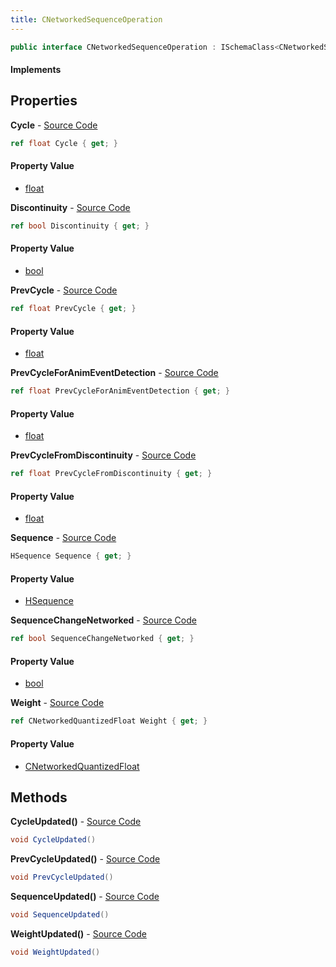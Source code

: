 ```yaml
---
title: CNetworkedSequenceOperation
---
```


```csharp
public interface CNetworkedSequenceOperation : ISchemaClass<CNetworkedSequenceOperation>, ISchemaField, ISchemaClass, INativeHandle
```

#### Implements

## Properties

**Cycle** - [Source Code](https://github.com/swiftly-solution/swiftlys2/blob/master/managed/src/SwiftlyS2.Generated/Schemas/Interfaces/CNetworkedSequenceOperation.cs#L20)

```csharp
ref float Cycle { get; }
```

#### Property Value

- [float](https://learn.microsoft.com/dotnet/api/system.single)

**Discontinuity** - [Source Code](https://github.com/swiftly-solution/swiftlys2/blob/master/managed/src/SwiftlyS2.Generated/Schemas/Interfaces/CNetworkedSequenceOperation.cs#L26)

```csharp
ref bool Discontinuity { get; }
```

#### Property Value

- [bool](https://learn.microsoft.com/dotnet/api/system.boolean)

**PrevCycle** - [Source Code](https://github.com/swiftly-solution/swiftlys2/blob/master/managed/src/SwiftlyS2.Generated/Schemas/Interfaces/CNetworkedSequenceOperation.cs#L18)

```csharp
ref float PrevCycle { get; }
```

#### Property Value

- [float](https://learn.microsoft.com/dotnet/api/system.single)

**PrevCycleForAnimEventDetection** - [Source Code](https://github.com/swiftly-solution/swiftlys2/blob/master/managed/src/SwiftlyS2.Generated/Schemas/Interfaces/CNetworkedSequenceOperation.cs#L30)

```csharp
ref float PrevCycleForAnimEventDetection { get; }
```

#### Property Value

- [float](https://learn.microsoft.com/dotnet/api/system.single)

**PrevCycleFromDiscontinuity** - [Source Code](https://github.com/swiftly-solution/swiftlys2/blob/master/managed/src/SwiftlyS2.Generated/Schemas/Interfaces/CNetworkedSequenceOperation.cs#L28)

```csharp
ref float PrevCycleFromDiscontinuity { get; }
```

#### Property Value

- [float](https://learn.microsoft.com/dotnet/api/system.single)

**Sequence** - [Source Code](https://github.com/swiftly-solution/swiftlys2/blob/master/managed/src/SwiftlyS2.Generated/Schemas/Interfaces/CNetworkedSequenceOperation.cs#L16)

```csharp
HSequence Sequence { get; }
```

#### Property Value

- [HSequence](/docs/api/shared/schemadefinitions/hsequence)

**SequenceChangeNetworked** - [Source Code](https://github.com/swiftly-solution/swiftlys2/blob/master/managed/src/SwiftlyS2.Generated/Schemas/Interfaces/CNetworkedSequenceOperation.cs#L24)

```csharp
ref bool SequenceChangeNetworked { get; }
```

#### Property Value

- [bool](https://learn.microsoft.com/dotnet/api/system.boolean)

**Weight** - [Source Code](https://github.com/swiftly-solution/swiftlys2/blob/master/managed/src/SwiftlyS2.Generated/Schemas/Interfaces/CNetworkedSequenceOperation.cs#L22)

```csharp
ref CNetworkedQuantizedFloat Weight { get; }
```

#### Property Value

- [CNetworkedQuantizedFloat](/docs/api/shared/natives/cnetworkedquantizedfloat)

## Methods

**CycleUpdated()** - [Source Code](https://github.com/swiftly-solution/swiftlys2/blob/master/managed/src/SwiftlyS2.Generated/Schemas/Interfaces/CNetworkedSequenceOperation.cs#L34)

```csharp
void CycleUpdated()
```

**PrevCycleUpdated()** - [Source Code](https://github.com/swiftly-solution/swiftlys2/blob/master/managed/src/SwiftlyS2.Generated/Schemas/Interfaces/CNetworkedSequenceOperation.cs#L33)

```csharp
void PrevCycleUpdated()
```

**SequenceUpdated()** - [Source Code](https://github.com/swiftly-solution/swiftlys2/blob/master/managed/src/SwiftlyS2.Generated/Schemas/Interfaces/CNetworkedSequenceOperation.cs#L32)

```csharp
void SequenceUpdated()
```

**WeightUpdated()** - [Source Code](https://github.com/swiftly-solution/swiftlys2/blob/master/managed/src/SwiftlyS2.Generated/Schemas/Interfaces/CNetworkedSequenceOperation.cs#L35)

```csharp
void WeightUpdated()
```

